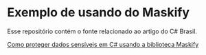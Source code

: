 # Exemplo de usando do Maskify

Esse repositório contém o fonte relacionado ao artigo do C# Brasil. 

[Como proteger dados sensíveis em C# usando a biblioteca Maskify](https://csharpbrasil.com.br/como-proteger-dados-sensiveis-em-csharp-usando-a-biblioteca-maskify)

